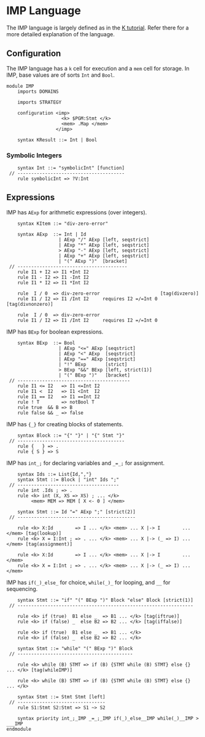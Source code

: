 IMP Language
============

The IMP language is largely defined as in the [K tutorial](www.kframework.org/index.php/K_Tutorial).
Refer there for a more detailed explanation of the language.

Configuration
-------------

The IMP language has a `k` cell for execution and a `mem` cell for storage.
In IMP, base values are of sorts `Int` and `Bool`.

```k
module IMP
    imports DOMAINS
```

```kcompile
    imports STRATEGY
```

```k
    configuration <imp>
                    <k> $PGM:Stmt </k>
                    <mem> .Map </mem>
                  </imp>

    syntax KResult ::= Int | Bool
```

### Symbolic Integers

```kcompile
    syntax Int ::= "symbolicInt" [function]
 // ---------------------------------------
    rule symbolicInt => ?V:Int
```

Expressions
-----------

IMP has `AExp` for arithmetic expressions (over integers).

```k
    syntax KItem ::= "div-zero-error"

    syntax AExp  ::= Int | Id
                   | AExp "/" AExp [left, seqstrict]
                   | AExp "*" AExp [left, seqstrict]
                   > AExp "-" AExp [left, seqstrict]
                   | AExp "+" AExp [left, seqstrict]
                   | "(" AExp ")"  [bracket]
 // ----------------------------------------
    rule I1 + I2 => I1 +Int I2
    rule I1 - I2 => I1 -Int I2
    rule I1 * I2 => I1 *Int I2
```

```kcompile
    rule  I / 0  => div-zero-error                      [tag(divzero)]
    rule I1 / I2 => I1 /Int I2     requires I2 =/=Int 0 [tag(divnonzero)]
```

```krun
    rule  I / 0  => div-zero-error
    rule I1 / I2 => I1 /Int I2     requires I2 =/=Int 0
```

IMP has `BExp` for boolean expressions.

```k
    syntax BExp  ::= Bool
                   | AExp "<=" AExp [seqstrict]
                   | AExp "<" AExp  [seqstrict]
                   | AExp "==" AExp [seqstrict]
                   | "!" BExp       [strict]
                   > BExp "&&" BExp [left, strict(1)]
                   | "(" BExp ")"   [bracket]
 // -----------------------------------------
    rule I1 <= I2   => I1 <=Int I2
    rule I1 <  I2   => I1 <Int  I2
    rule I1 == I2   => I1 ==Int I2
    rule ! T        => notBool T
    rule true  && B => B
    rule false && _ => false
```

IMP has `{_}` for creating blocks of statements.

```k
    syntax Block ::= "{" "}" | "{" Stmt "}"
 // ---------------------------------------
    rule {   } => .
    rule { S } => S
```

IMP has `int_;` for declaring variables and `_=_;` for assignment.

```k
    syntax Ids ::= List{Id,","}
    syntax Stmt ::= Block | "int" Ids ";"
 // -------------------------------------
    rule int .Ids ; => .
    rule <k> int (X, XS => XS) ; ... </k>
         <mem> MEM => MEM [ X <- 0 ] </mem>

    syntax Stmt ::= Id "=" AExp ";" [strict(2)]
 // -------------------------------------------
```

```kcompile
    rule <k> X:Id        => I ... </k> <mem> ... X |-> I        ... </mem> [tag(lookup)]
    rule <k> X = I:Int ; => . ... </k> <mem> ... X |-> (_ => I) ... </mem> [tag(assignment)]
```

```krun
    rule <k> X:Id        => I ... </k> <mem> ... X |-> I        ... </mem>
    rule <k> X = I:Int ; => . ... </k> <mem> ... X |-> (_ => I) ... </mem>
```

IMP has `if(_)_else_` for choice, `while(_)_` for looping, and `__` for sequencing.

```k
    syntax Stmt ::= "if" "(" BExp ")" Block "else" Block [strict(1)]
 // ----------------------------------------------------------------
```

```kcompile
    rule <k> if (true)  B1 else _  => B1 ... </k> [tag(iftrue)]
    rule <k> if (false) _  else B2 => B2 ... </k> [tag(iffalse)]
```

```krun
    rule <k> if (true)  B1 else _  => B1 ... </k>
    rule <k> if (false) _  else B2 => B2 ... </k>
```

```k
    syntax Stmt ::= "while" "(" BExp ")" Block
 // ------------------------------------------
```

```kcompile
    rule <k> while (B) STMT => if (B) {STMT while (B) STMT} else {} ... </k> [tag(whileIMP)]
```

```krun
    rule <k> while (B) STMT => if (B) {STMT while (B) STMT} else {} ... </k>
```

```k
    syntax Stmt ::= Stmt Stmt [left]
 // --------------------------------
    rule S1:Stmt S2:Stmt => S1 ~> S2

    syntax priority int_;_IMP _=_;_IMP if(_)_else__IMP while(_)__IMP > ___IMP
endmodule
```
